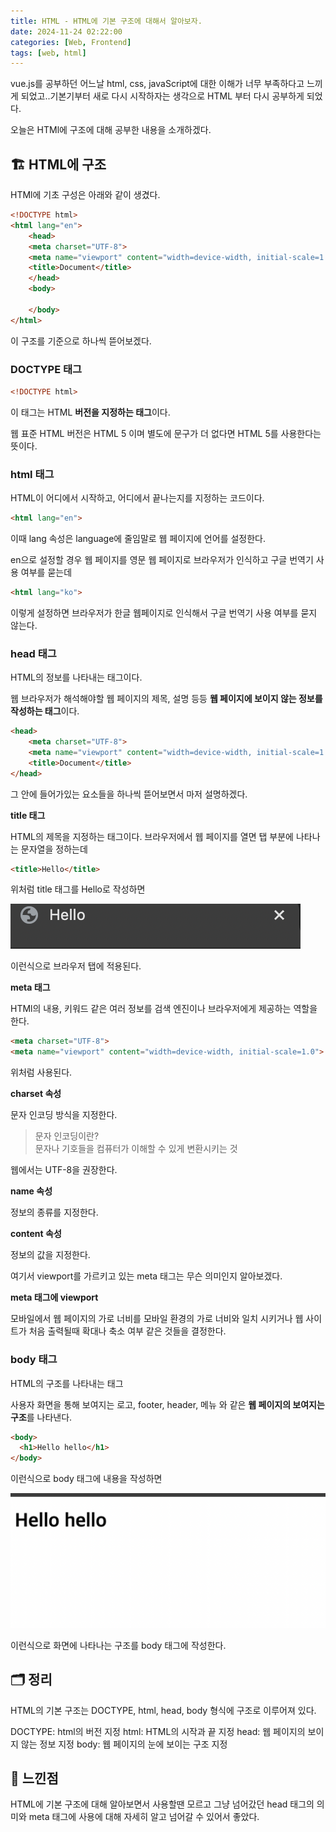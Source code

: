 ```yaml
---
title: HTML - HTML에 기본 구조에 대해서 알아보자.
date: 2024-11-24 02:22:00 
categories: [Web, Frontend]
tags: [web, html]
---
```


vue.js를 공부하던 어느날 html, css, javaScript에 대한 이해가 너무 부족하다고 느끼게 되었고..기본기부터 새로 다시 시작하자는 생각으로 HTML 부터 다시 공부하게 되었다.

오늘은 HTMl에 구조에 대해 공부한 내용을 소개하겠다.

## 🏗️ **HTML에 구조**
HTMl에 기초 구성은 아래와 같이 생겼다.
```html
<!DOCTYPE html>
<html lang="en">
	<head>
    <meta charset="UTF-8">
    <meta name="viewport" content="width=device-width, initial-scale=1.0">
    <title>Document</title>
	</head>
	<body>
    
	</body>
</html>
```
이 구조를 기준으로 하나씩 뜯어보겠다.

### **DOCTYPE 태그**
```html
<!DOCTYPE html>
```
이 태그는 HTML **버전을 지정하는 태그**이다.

웹 표준 HTML 버전은 HTML 5 이며 별도에 문구가 더 없다면 HTML 5를 사용한다는 뜻이다.

### **html 태그** 
HTML이 어디에서 시작하고, 어디에서 끝나는지를 지정하는 코드이다.
```html
<html lang="en">
```
이때 lang 속성은 language에 줄임말로 웹 페이지에 언어를 설정한다.

en으로 설정할 경우 웹 페이지를 영문 웹 페이지로 브라우저가 인식하고 구글 번역기 사용 여부를 묻는데
```html
<html lang="ko">
```
이렇게 설정하면 브라우저가 한글 웹페이지로 인식해서 구글 번역기 사용 여부를 묻지 않는다.
### **head 태그**
HTML의 정보를 나타내는 태그이다.<br>

웹 브라우저가 해석해야할 웹 페이지의 제목, 설명 등등 **웹 페이지에 보이지 않는 정보를 작성하는 태그**이다. 
```html
<head>
    <meta charset="UTF-8">
    <meta name="viewport" content="width=device-width, initial-scale=1.0">
    <title>Document</title>
</head>
```
그 안에 들어가있는 요소들을 하나씩 뜯어보면서 마저 설명하겠다.

**title 태그**

HTML의 제목을 지정하는 태그이다.
브라우저에서 웹 페이지를 열면 탭 부분에 나타나는 문자열을 정하는데
```html
<title>Hello</title>
```
위처럼 title 태그를 Hello로 작성하면<br>

![image](https://github.com/PetOfLSE/PetOfLSE.github.io/blob/main/assets/img/pagetab.png?raw=true)

이런식으로 브라우저 탭에 적용된다.

**meta 태그**

HTMl의 내용, 키워드 같은 여러 정보를 검색 엔진이나 브라우저에게 제공하는 역할을 한다.
```html
<meta charset="UTF-8">
<meta name="viewport" content="width=device-width, initial-scale=1.0">
```
위처럼 사용된다.

**charset 속성**

문자 인코딩 방식을 지정한다.
> 문자 인코딩이란? <br>
> 문자나 기호들을 컴퓨터가 이해할 수 있게 변환시키는 것 

웹에서는 UTF-8을 권장한다.

**name 속성**

정보의 종류를 지정한다.

**content 속성**

정보의 값을 지정한다.

여기서 viewport를 가르키고 있는 meta 태그는 무슨 의미인지 알아보겠다.

**meta 태그에 viewport**

모바일에서 웹 페이지의 가로 너비를 모바일 환경의 가로 너비와 일치 시키거나 웹 사이트가 처음 출력될때 확대나 축소 여부 같은 것들을 결정한다. 

### **body 태그**
HTML의 구조를 나타내는 태그

사용자 화면을 통해 보여지는 로고, footer, header, 메뉴 와 같은 **웹 페이지의 보여지는 구조**를 나타낸다.

```html
<body>
  <h1>Hello hello</h1>
</body>
```
이런식으로 body 태그에 내용을 작성하면

![image](https://github.com/PetOfLSE/PetOfLSE.github.io/blob/main/assets/img/exampleh1.png?raw=true)

이런식으로 화면에 나타나는 구조를 body 태그에 작성한다.

## 🗂️ 정리
HTML의 기본 구조는 DOCTYPE, html, head, body 형식에 구조로 이루어져 있다.

DOCTYPE: html의 버전 지정
html: HTML의 시작과 끝 지정
head: 웹 페이지의 보이지 않는 정보 지정
body: 웹 페이지의 눈에 보이는 구조 지정

## 💭 느낀점
HTML에 기본 구조에 대해 알아보면서 사용할땐 모르고 그냥 넘어갔던 head 태그의 의미와 meta 태그에 사용에 대해 자세히 알고 넘어갈 수 있어서 좋았다.